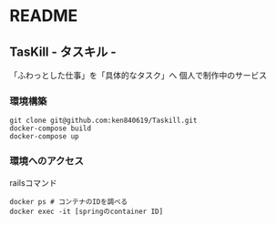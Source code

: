 # README

## TasKill - タスキル -
「ふわっとした仕事」を「具体的なタスク」へ
個人で制作中のサービス

### 環境構築
```
git clone git@github.com:ken840619/Taskill.git
docker-compose build
docker-compose up
```

### 環境へのアクセス
railsコマンド
```
docker ps # コンテナのIDを調べる
docker exec -it [springのcontainer ID]
```
